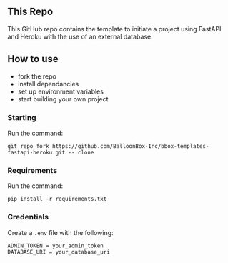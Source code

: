 ## This Repo

This GitHub repo contains the template to initiate a project using FastAPI and Heroku with the use of an external database.

## How to use

- fork the repo
- install dependancies
- set up environment variables
- start building your own project

### Starting

Run the command:

```
git repo fork https://github.com/BalloonBox-Inc/bbox-templates-fastapi-heroku.git -- clone
```

### Requirements

Run the command:

```
pip install -r requirements.txt
```

### Credentials

Create a `.env` file with the following:

```
ADMIN_TOKEN = your_admin_token
DATABASE_URI = your_database_uri
```
